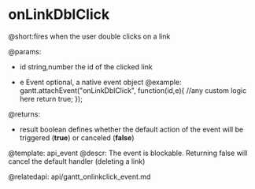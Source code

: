 onLinkDblClick
=============
@short:fires when the user double clicks on a link
	

@params:
- id		string,number		the id of the clicked link
* e		Event		optional, a native event object
@example:
gantt.attachEvent("onLinkDblClick", function(id,e){
    //any custom logic here
    return true;
});

@returns:  
  - result     boolean       defines whether the default action of the event will be triggered (<b>true</b>) or canceled (<b>false</b>) 

@template:	api_event
@descr:
The event is blockable. Returning false will cancel the default handler (deleting a link)


@relatedapi:
	api/gantt_onlinkclick_event.md